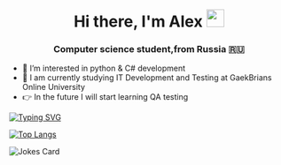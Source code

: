 <h1 align="center">Hi there, I'm <a [href="https://github.com/alexkor96/alexkor96" target="_blank">Alex</a> 
<img src="https://github.com/blackcater/blackcater/raw/main/images/Hi.gif" height="32"/></h1>
<h3 align="center">Computer science student,from Russia 🇷🇺</h3>


- 👀 I’m interested in python & C# development 
- 🌱 I am currently studying IT Development and Testing at GaekBrians Online University
- 👉 In the future I will start learning QA testing

[![Typing SVG](https://readme-typing-svg.herokuapp.com?color=%2336BCF7&lines=Knock+Knock,+student)](https://git.io/typing-svg)



[![Top Langs](https://github-readme-stats.vercel.app/api/top-langs/?username=alexkor96&layout=compact)](https://github.com/alexkor96/github-readme-stats)

![Jokes Card](https://readme-jokes.vercel.app/api)
<!---
alexkor96/alexkor96 is a ✨ special ✨ repository because its `README.md` (this file) appears on your GitHub profile.
You can click the Preview link to take a look at your changes.
--->
